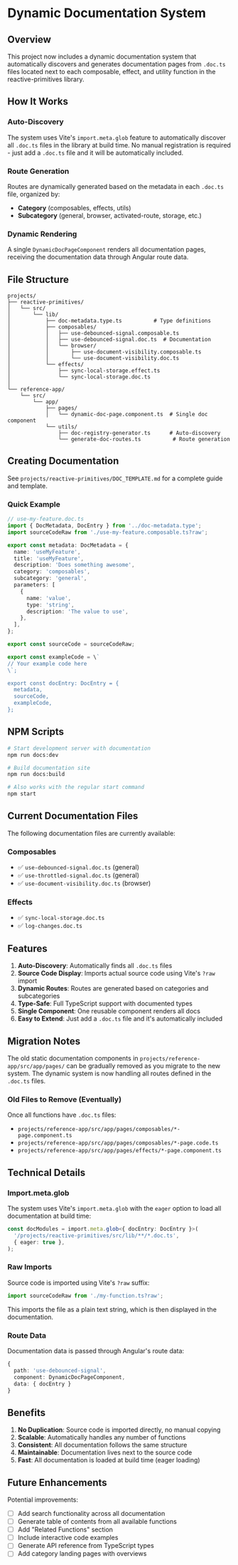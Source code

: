 # Dynamic Documentation System

## Overview

This project now includes a dynamic documentation system that automatically discovers and generates documentation pages from `.doc.ts` files located next to each composable, effect, and utility function in the reactive-primitives library.

## How It Works

### Auto-Discovery

The system uses Vite's `import.meta.glob` feature to automatically discover all `.doc.ts` files in the library at build time. No manual registration is required - just add a `.doc.ts` file and it will be automatically included.

### Route Generation

Routes are dynamically generated based on the metadata in each `.doc.ts` file, organized by:

- **Category** (composables, effects, utils)
- **Subcategory** (general, browser, activated-route, storage, etc.)

### Dynamic Rendering

A single `DynamicDocPageComponent` renders all documentation pages, receiving the documentation data through Angular route data.

## File Structure

```
projects/
├── reactive-primitives/
│   └── src/
│       └── lib/
│           ├── doc-metadata.type.ts          # Type definitions
│           ├── composables/
│           │   ├── use-debounced-signal.composable.ts
│           │   ├── use-debounced-signal.doc.ts  # Documentation
│           │   └── browser/
│           │       ├── use-document-visibility.composable.ts
│           │       └── use-document-visibility.doc.ts
│           └── effects/
│               ├── sync-local-storage.effect.ts
│               └── sync-local-storage.doc.ts
│
└── reference-app/
    └── src/
        └── app/
            ├── pages/
            │   └── dynamic-doc-page.component.ts  # Single doc component
            └── utils/
                ├── doc-registry-generator.ts      # Auto-discovery
                └── generate-doc-routes.ts          # Route generation
```

## Creating Documentation

See `projects/reactive-primitives/DOC_TEMPLATE.md` for a complete guide and template.

### Quick Example

```typescript
// use-my-feature.doc.ts
import { DocMetadata, DocEntry } from '../doc-metadata.type';
import sourceCodeRaw from './use-my-feature.composable.ts?raw';

export const metadata: DocMetadata = {
  name: 'useMyFeature',
  title: 'useMyFeature',
  description: 'Does something awesome',
  category: 'composables',
  subcategory: 'general',
  parameters: [
    {
      name: 'value',
      type: 'string',
      description: 'The value to use',
    },
  ],
};

export const sourceCode = sourceCodeRaw;

export const exampleCode = \`
// Your example code here
\`;

export const docEntry: DocEntry = {
  metadata,
  sourceCode,
  exampleCode,
};
```

## NPM Scripts

```bash
# Start development server with documentation
npm run docs:dev

# Build documentation site
npm run docs:build

# Also works with the regular start command
npm start
```

## Current Documentation Files

The following documentation files are currently available:

### Composables

- ✅ `use-debounced-signal.doc.ts` (general)
- ✅ `use-throttled-signal.doc.ts` (general)
- ✅ `use-document-visibility.doc.ts` (browser)

### Effects

- ✅ `sync-local-storage.doc.ts`
- ✅ `log-changes.doc.ts`

## Features

1. **Auto-Discovery**: Automatically finds all `.doc.ts` files
2. **Source Code Display**: Imports actual source code using Vite's `?raw` import
3. **Dynamic Routes**: Routes are generated based on categories and subcategories
4. **Type-Safe**: Full TypeScript support with documented types
5. **Single Component**: One reusable component renders all docs
6. **Easy to Extend**: Just add a `.doc.ts` file and it's automatically included

## Migration Notes

The old static documentation components in `projects/reference-app/src/app/pages/` can be gradually removed as you migrate to the new system. The dynamic system is now handling all routes defined in the `.doc.ts` files.

### Old Files to Remove (Eventually)

Once all functions have `.doc.ts` files:

- `projects/reference-app/src/app/pages/composables/*-page.component.ts`
- `projects/reference-app/src/app/pages/composables/*-page.code.ts`
- `projects/reference-app/src/app/pages/effects/*-page.component.ts`

## Technical Details

### Import.meta.glob

The system uses Vite's `import.meta.glob` with the `eager` option to load all documentation at build time:

```typescript
const docModules = import.meta.glob<{ docEntry: DocEntry }>(
  '/projects/reactive-primitives/src/lib/**/*.doc.ts',
  { eager: true },
);
```

### Raw Imports

Source code is imported using Vite's `?raw` suffix:

```typescript
import sourceCodeRaw from './my-function.ts?raw';
```

This imports the file as a plain text string, which is then displayed in the documentation.

### Route Data

Documentation data is passed through Angular's route data:

```typescript
{
  path: 'use-debounced-signal',
  component: DynamicDocPageComponent,
  data: { docEntry }
}
```

## Benefits

1. **No Duplication**: Source code is imported directly, no manual copying
2. **Scalable**: Automatically handles any number of functions
3. **Consistent**: All documentation follows the same structure
4. **Maintainable**: Documentation lives next to the source code
5. **Fast**: All documentation is loaded at build time (eager loading)

## Future Enhancements

Potential improvements:

- [ ] Add search functionality across all documentation
- [ ] Generate table of contents from all available functions
- [ ] Add "Related Functions" section
- [ ] Include interactive code examples
- [ ] Generate API reference from TypeScript types
- [ ] Add category landing pages with overviews
